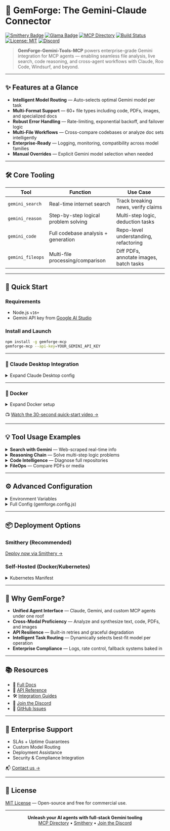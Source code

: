 # 🌌 GemForge: The Gemini-Claude Connector

[![Smithery Badge](https://smithery.ai/badge/@PV-Bhat/gemforge-gemini-tools-mcp)](https://smithery.ai/server/@PV-Bhat/gemforge-gemini-tools-mcp)
[![Glama Badge](https://glama.ai/mcp/servers/@PV-Bhat/GemForge-MCP/badge)](https://glama.ai/mcp/servers/@PV-Bhat/GemForge-MCP)
[![MCP Directory](https://img.shields.io/badge/MCP-Directory-blue)](https://mcp.so/server/gemforge-gemini-tools-mcp/PV-Bhat)
[![Build Status](https://img.shields.io/github/workflow/status/your-username/GemForge/CI)](https://github.com/your-username/GemForge/actions)
[![License: MIT](https://img.shields.io/badge/License-MIT-blue.svg)](https://opensource.org/licenses/MIT)
[![Discord](https://img.shields.io/discord/123456789012345678?label=Join%20Discord)](https://discord.me/mcp)

> **GemForge-Gemini-Tools-MCP** powers enterprise-grade Gemini integration for MCP agents — enabling seamless file analysis, live search, code reasoning, and cross-agent workflows with Claude, Roo Code, Windsurf, and beyond.

---

## ✨ Features at a Glance

- **Intelligent Model Routing** — Auto-selects optimal Gemini model per task
- **Multi-Format Support** — 60+ file types including code, PDFs, images, and specialized docs
- **Robust Error Handling** — Rate-limiting, exponential backoff, and failover logic
- **Multi-File Workflows** — Cross-compare codebases or analyze doc sets intelligently
- **Enterprise-Ready** — Logging, monitoring, compatibility across model families
- **Manual Overrides** — Explicit Gemini model selection when needed

---

## 🛠️ Core Tooling

| Tool              | Function                            | Use Case                                   |
|------------------|-------------------------------------|--------------------------------------------|
| `gemini_search`  | Real-time internet search           | Track breaking news, verify claims         |
| `gemini_reason`  | Step-by-step logical problem solving| Multi-step logic, deduction tasks          |
| `gemini_code`    | Full codebase analysis + generation | Repo-level understanding, refactoring      |
| `gemini_fileops` | Multi-file processing/comparison    | Diff PDFs, annotate images, batch tasks    |

---

## 🚀 Quick Start

### Requirements

- Node.js `v16+`
- Gemini API key from [Google AI Studio](https://cloud.google.com/gemini)

### Install and Launch

```bash
npm install -g gemforge-mcp
gemforge-mcp --api-key=YOUR_GEMINI_API_KEY
```

---

### 🔌 Claude Desktop Integration

<details>
<summary>Expand Claude Desktop config</summary>

```json
{
  "mcpServers": {
    "GemForge": {
      "command": "node",
      "args": ["./dist/index.js"],
      "env": {
        "GEMINI_API_KEY": "your_api_key_here"
      }
    }
  }
}
```
</details>

---

### 🐳 Docker

<details>
<summary>Expand Docker setup</summary>

```bash
docker run -e GEMINI_API_KEY=your_api_key ghcr.io/pv-bhat/gemforge-mcp:latest
```
</details>

📺 [Watch the 30-second quick-start video →](https://www.youtube.com/your-demo-link)

---

## 💡 Tool Usage Examples

<details>
<summary><b>Search with Gemini</b> — Web-scraped real-time info</summary>

```json
{
  "toolName": "gemini_search",
  "toolParams": {
    "query": "Latest developments in quantum computing",
    "enable_thinking": true
  }
}
```
</details>

<details>
<summary><b>Reasoning Chain</b> — Solve multi-step logic problems</summary>

```json
{
  "toolName": "gemini_reason",
  "toolParams": {
    "problem": "A train travels at 60 mph for 2 hours, then 75 mph for 3 hours. What's the average speed?",
    "show_steps": true
  }
}
```
</details>

<details>
<summary><b>Code Intelligence</b> — Diagnose full repositories</summary>

```json
{
  "toolName": "gemini_code",
  "toolParams": {
    "question": "Identify performance bottlenecks in this codebase",
    "directory_path": "/path/to/project",
    "repomix_options": "--include \"**/*.js,**/*.ts\" --no-default-patterns"
  }
}
```
</details>

<details>
<summary><b>FileOps</b> — Compare PDFs or media</summary>

```json
{
  "toolName": "gemini_fileops",
  "toolParams": {
    "file_path": [
      "/path/to/contract_v1.pdf", 
      "/path/to/contract_v2.pdf"
    ],
    "operation": "compare",
    "instruction": "Identify all significant changes between these contract versions"
  }
}
```
</details>

---

## ⚙️ Advanced Configuration

<details>
<summary>Environment Variables</summary>

```bash
GEMINI_API_KEY=your_gemini_api_key
GEMINI_PAID_TIER=true
DEFAULT_MODEL_ID=gemini-2.5-flash-preview-04-17
LOG_LEVEL=info
ENABLE_METRICS=true
MAX_RETRIES=5
FALLBACK_STRATEGY=cascade
```
</details>

<details>
<summary>Full Config (gemforge.config.js)</summary>

```js
module.exports = {
  api: {
    key: process.env.GEMINI_API_KEY,
    paidTier: true,
    defaultModel: "gemini-2.5-flash-preview-04-17"
  },
  logging: {
    level: "info",
    format: "json",
    destination: "console"
  },
  fallbacks: {
    enabled: true,
    strategy: "cascade",
    maxRetries: 3
  },
  tools: {
    search: {
      defaultThinking: true
    },
    code: {
      repomixDefaults: "--include \"**/*.{js,ts,py,java}\" --exclude \"**/node_modules/**\""
    }
  }
};
```
</details>

---

## 📦 Deployment Options

### Smithery (Recommended)

[Deploy now via Smithery →](https://smithery.ai/server/@PV-Bhat/gemforge-gemini-tools-mcp)

### Self-Hosted (Docker/Kubernetes)

<details>
<summary>Kubernetes Manifest</summary>

```yaml
apiVersion: apps/v1
kind: Deployment
metadata:
  name: gemforge-mcp
spec:
  replicas: 3
  selector:
    matchLabels:
      app: gemforge-mcp
  template:
    metadata:
      labels:
        app: gemforge-mcp
    spec:
      containers:
      - name: gemforge-mcp
        image: ghcr.io/pv-bhat/gemforge-mcp:latest
        env:
        - name: GEMINI_API_KEY
          valueFrom:
            secretKeyRef:
              name: gemforge-secrets
              key: gemini-api-key
        resources:
          limits:
            memory: "512Mi"
            cpu: "500m"
```
</details>

---

## 🌟 Why GemForge?

- **Unified Agent Interface** — Claude, Gemini, and custom MCP agents under one roof
- **Cross-Modal Proficiency** — Analyze and synthesize text, code, PDFs, and images
- **API Resilience** — Built-in retries and graceful degradation
- **Intelligent Task Routing** — Dynamically selects best-fit model per operation
- **Enterprise Compliance** — Logs, rate control, fallback systems baked in

---

## 📚 Resources

- 📖 [Full Docs](https://docs.gemforge-mcp.dev)
- 📘 [API Reference](https://docs.gemforge-mcp.dev/api)
- 🛠 [Integration Guides](https://docs.gemforge-mcp.dev/integration)
- 💬 [Join the Discord](https://discord.gg/your-invite-link)
- 🐞 [GitHub Issues](https://github.com/your-username/GemForge/issues)

---

## 🏢 Enterprise Support

- SLAs + Uptime Guarantees
- Custom Model Routing
- Deployment Assistance
- Security & Compliance Integration

📬 [Contact us →](mailto:enterprise@gemforge-mcp.dev)

---

## 📄 License

[MIT License](LICENSE) — Open-source and free for commercial use.

---

<p align="center">
  <strong>Unleash your AI agents with full-stack Gemini tooling</strong><br>
  <a href="https://mcp.so/server/gemforge-gemini-tools-mcp/PV-Bhat">MCP Directory</a> • 
  <a href="https://smithery.ai/server/@PV-Bhat/gemforge-gemini-tools-mcp">Smithery</a> • 
  <a href="https://discord.me/mcp">Join the Discord</a>
</p>
